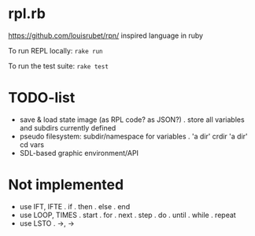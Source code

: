 # rpl.rb

https://github.com/louisrubet/rpn/ inspired language in ruby

To run REPL locally: `rake run`

To run the test suite: `rake test`

# TODO-list
  * save & load state image (as RPL code? as JSON?)
    . store all variables and subdirs currently defined
  * pseudo filesystem: subdir/namespace for variables
    . 'a dir' crdir 'a dir' cd vars
  * SDL-based graphic environment/API

# Not implemented
  * use IFT, IFTE
    . if
    . then
    . else
    . end
  * use LOOP, TIMES
    . start
    . for
    . next
    . step
    . do
    . until
    . while
    . repeat
  * use LSTO
    . ->, →
